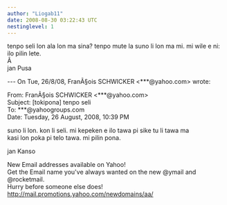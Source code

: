 ```yaml
---
author: "Liogab11"
date: 2008-08-30 03:22:43 UTC
nestinglevel: 1
---
```

tenpo seli lon ala lon ma sina? tenpo mute la suno li lon ma mi. mi wile e ni: ilo pilin lete.  
Â   
jan Pusa  
  
\--- On Tue, 26/8/08, FranÃ§ois SCHWICKER <\*\*\*@yahoo.com> wrote:  
  
From: FranÃ§ois SCHWICKER <\*\*\*@yahoo.com>  
Subject: \[tokipona\] tenpo seli  
To: \*\*\*@yahoogroups.com  
Date: Tuesday, 26 August, 2008, 10:39 PM  
  
  
  
  
  
  
suno li lon. kon li seli. mi kepeken e ilo tawa pi sike tu li tawa ma  
kasi lon poka pi telo tawa. mi pilin pona.  
  
jan Kanso  
  
  
  
  
  
  
  
  
  
  
  
  
  
  
  
  
New Email addresses available on Yahoo!  
Get the Email name you&#39;ve always wanted on the new @ymail and @rocketmail.  
Hurry before someone else does!  
http://mail.promotions.yahoo.com/newdomains/aa/